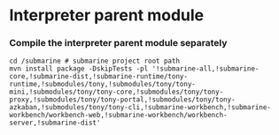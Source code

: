<!--
   Licensed to the Apache Software Foundation (ASF) under one or more
   contributor license agreements.  See the NOTICE file distributed with
   this work for additional information regarding copyright ownership.
   The ASF licenses this file to You under the Apache License, Version 2.0
   (the "License"); you may not use this file except in compliance with
   the License.  You may obtain a copy of the License at
   http://www.apache.org/licenses/LICENSE-2.0
   Unless required by applicable law or agreed to in writing, software
   distributed under the License is distributed on an "AS IS" BASIS,
   WITHOUT WARRANTIES OR CONDITIONS OF ANY KIND, either express or implied.
   See the License for the specific language governing permissions and
   limitations under the License.
-->
# Interpreter parent module

### Compile the interpreter parent module separately
```
cd /submarine # submarine project root path
mvn install package -DskipTests -pl '!submarine-all,!submarine-core,!submarine-dist,!submarine-runtime/tony-runtime,!submodules/tony,!submodules/tony/tony-mini,!submodules/tony/tony-core,!submodules/tony/tony-proxy,!submodules/tony/tony-portal,!submodules/tony/tony-azkaban,!submodules/tony/tony-cli,!submarine-workbench,!submarine-workbench/workbench-web,!submarine-workbench/workbench-server,!submarine-dist'
```
